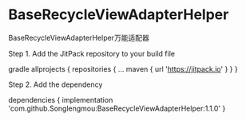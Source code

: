 # BaseRecycleViewAdapterHelper
BaseRecycleViewAdapterHelper万能适配器

Step 1. Add the JitPack repository to your build file

gradle
	allprojects {
		repositories {
			...
			maven { url 'https://jitpack.io' }
		}
	}


Step 2. Add the dependency

dependencies {
	        implementation 'com.github.Songlengmou:BaseRecycleViewAdapterHelper:1.1.0'
	}
